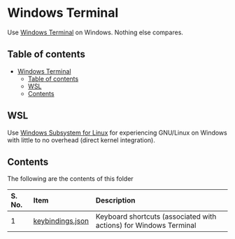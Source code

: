 # Windows Terminal

Use [Windows Terminal](https://github.com/Microsoft/Terminal) on Windows. Nothing else compares.

## Table of contents

- [Windows Terminal](#windows-terminal)
    - [Table of contents](#table-of-contents)
    - [WSL](#wsl)
    - [Contents](#contents)

## WSL

Use [Windows Subsystem for Linux](https://docs.microsoft.com/en-us/windows/wsl/) for experiencing GNU/Linux on Windows with little to no overhead (direct kernel integration).

## Contents

The following are the contents of this folder

| S. No. | Item | Description |
| :--- | :---- | :----- |
| 1 | [keybindings.json](./keybindings.json) | Keyboard shortcuts (associated with actions) for Windows Terminal |
